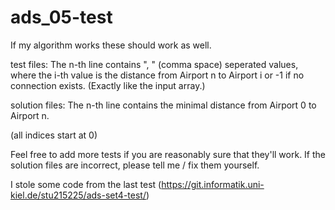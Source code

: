 # ads_05-test

If my algorithm works these should work as well.

test files:
The n-th line contains ", " (comma space) seperated values, where the i-th value is the distance from Airport n to Airport i or -1 if no connection exists. (Exactly like the input array.)

solution files:
The n-th line contains the minimal distance from Airport 0 to Airport n.

(all indices start at 0)

Feel free to add more tests if you are reasonably sure that they'll work.
If the solution files are incorrect, please tell me / fix them yourself.

I stole some code from the last test (https://git.informatik.uni-kiel.de/stu215225/ads-set4-test/)
